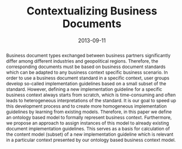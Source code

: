 ---
abstract: Business document types exchanged between business partners significantly
  differ among different industries and geopolitical regions. Therefore, the corresponding
  documents must be based on business document standards which can be adapted to any
  business context specific business scenario. In order to use a business document
  standard in a specific context, user groups develop so-called implementation guidelines
  based on a small subset of the standard. However, defining a new implementation
  guideline for a specific business context always starts from scratch, which is time-consuming
  and often leads to heterogeneous interpretations of the standard. It is our goal
  to speed up this development process and to create more homogeneous implementation
  guidelines by learning from existing models. Therefore, in this paper we define
  an ontology based model to formally represent business context. Furthermore, we
  propose an approach to assign instances of this model to already existing document
  implementation guidelines. This serves as a basis for calculation of the content
  model (subset) of a new implementation guideline which is relevant in a particular
  context presented by our ontology based business context model.
authors:
- Danijel Novakovic
- Christian Huemer
date: '2013-09-11'
featured: false
links:
- name: Publik
  url: https://publik.tuwien.ac.at/showentry.php?ID=220690&lang=2
publication_types:
- '1'
publishDate: '2013-09-11'
title: Contextualizing Business Documents
url_pdf: http://ieeexplore.ieee.org/stamp/stamp.jsp?tp=&arnumber=6686269
---